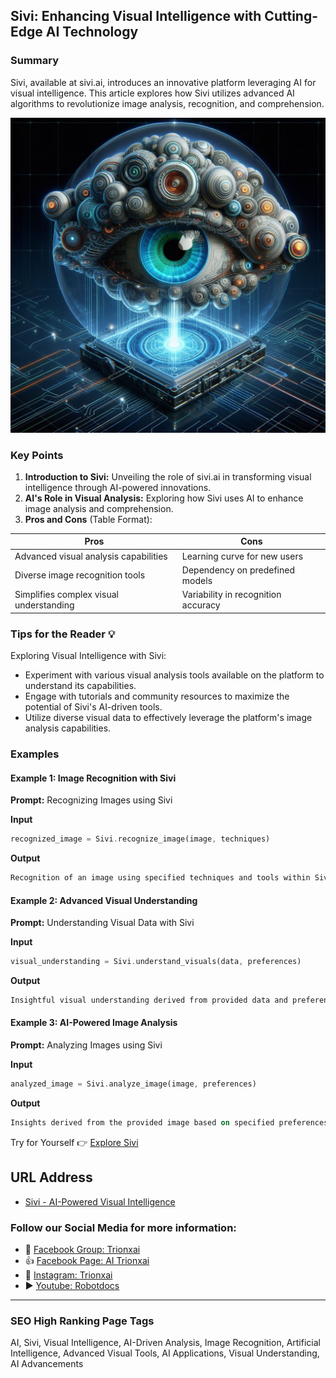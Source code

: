 ## Sivi: Enhancing Visual Intelligence with Cutting-Edge AI Technology

### Summary
Sivi, available at sivi.ai, introduces an innovative platform leveraging AI for visual intelligence. This article explores how Sivi utilizes advanced AI algorithms to revolutionize image analysis, recognition, and comprehension.

<img src="sivi.webp" alt="sivi">

### Key Points

1. **Introduction to Sivi:** Unveiling the role of sivi.ai in transforming visual intelligence through AI-powered innovations.
2. **AI's Role in Visual Analysis:** Exploring how Sivi uses AI to enhance image analysis and comprehension.
3. **Pros and Cons** (Table Format):

| Pros                                 | Cons                                |
|--------------------------------------|-------------------------------------|
| Advanced visual analysis capabilities | Learning curve for new users        |
| Diverse image recognition tools       | Dependency on predefined models     |
| Simplifies complex visual understanding| Variability in recognition accuracy |

### Tips for the Reader 💡
Exploring Visual Intelligence with Sivi:
- Experiment with various visual analysis tools available on the platform to understand its capabilities.
- Engage with tutorials and community resources to maximize the potential of Sivi's AI-driven tools.
- Utilize diverse visual data to effectively leverage the platform's image analysis capabilities.

### Examples

#### Example 1: Image Recognition with Sivi
**Prompt:** Recognizing Images using Sivi

**Input**
```dart
recognized_image = Sivi.recognize_image(image, techniques)
```

**Output**
```dart
Recognition of an image using specified techniques and tools within Sivi's platform.
```

#### Example 2: Advanced Visual Understanding
**Prompt:** Understanding Visual Data with Sivi

**Input**
```dart
visual_understanding = Sivi.understand_visuals(data, preferences)
```

**Output**
```dart
Insightful visual understanding derived from provided data and preferences using Sivi's advanced analysis tools.
```

#### Example 3: AI-Powered Image Analysis
**Prompt:** Analyzing Images using Sivi

**Input**
```dart
analyzed_image = Sivi.analyze_image(image, preferences)
```

**Output**
```dart
Insights derived from the provided image based on specified preferences using Sivi's AI-powered analysis capabilities.
```

Try for Yourself 👉 <a href="https://sivi.ai" target="_blank">Explore Sivi</a>

## URL Address
- <a href="https://sivi.ai" target="_blank">Sivi - AI-Powered Visual Intelligence</a>

### Follow our Social Media for more information:
- 📘 <a href="https://www.facebook.com/groups/trionxai" target="_blank">Facebook Group: Trionxai</a>
- 👍 <a href="https://www.facebook.com/ai.trionxai" target="_blank">Facebook Page: AI Trionxai</a>
- 📸 <a href="https://www.instagram.com/trionxai/" target="_blank">Instagram: Trionxai</a>
- ▶️ <a href="https://www.youtube.com/@robotdocs/" target="_blank">Youtube: Robotdocs</a>

<hr>

### SEO High Ranking Page Tags
AI, Sivi, Visual Intelligence, AI-Driven Analysis, Image Recognition, Artificial Intelligence, Advanced Visual Tools, AI Applications, Visual Understanding, AI Advancements